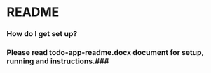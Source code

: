 # README #


### How do I get set up? ###
### Please read todo-app-readme.docx document for setup, running and instructions.###